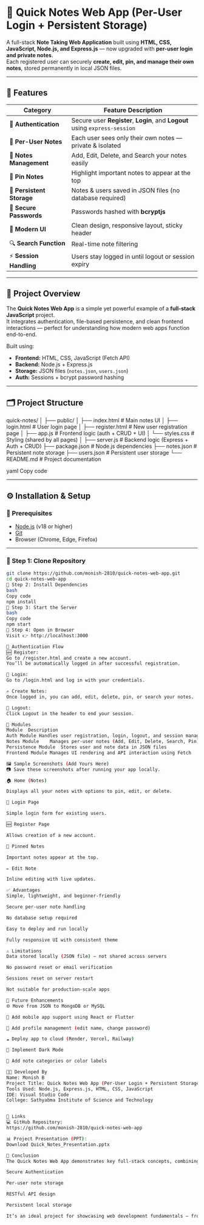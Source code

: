 # 📝 Quick Notes Web App (Per-User Login + Persistent Storage)

A full-stack **Note Taking Web Application** built using **HTML, CSS, JavaScript, Node.js, and Express.js** — now upgraded with **per-user login and private notes**.  
Each registered user can securely **create, edit, pin, and manage their own notes**, stored permanently in local JSON files.

---

## 🚀 Features

| Category | Feature Description |
|-----------|----------------------|
| 🔐 **Authentication** | Secure user **Register**, **Login**, and **Logout** using `express-session` |
| 👤 **Per-User Notes** | Each user sees only their own notes — private & isolated |
| 🧾 **Notes Management** | Add, Edit, Delete, and Search your notes easily |
| 📌 **Pin Notes** | Highlight important notes to appear at the top |
| 💾 **Persistent Storage** | Notes & users saved in JSON files (no database required) |
| 🔑 **Secure Passwords** | Passwords hashed with **bcryptjs** |
| 🎨 **Modern UI** | Clean design, responsive layout, sticky header |
| 🔍 **Search Function** | Real-time note filtering |
| ⚡ **Session Handling** | Users stay logged in until logout or session expiry |

---

## 🧠 Project Overview

The **Quick Notes Web App** is a simple yet powerful example of a **full-stack JavaScript** project.  
It integrates authentication, file-based persistence, and clean frontend interactions — perfect for understanding how modern web apps function end-to-end.

Built using:
- **Frontend:** HTML, CSS, JavaScript (Fetch API)
- **Backend:** Node.js + Express.js
- **Storage:** JSON files (`notes.json`, `users.json`)
- **Auth:** Sessions + bcrypt password hashing

---

## 🗂️ Project Structure

quick-notes/
│
├── public/
│ ├── index.html # Main notes UI
│ ├── login.html # User login page
│ ├── register.html # New user registration page
│ ├── app.js # Frontend logic (auth + CRUD + UI)
│ └── styles.css # Styling (shared by all pages)
│
├── server.js # Backend logic (Express + Auth + CRUD)
├── package.json # Node.js dependencies
├── notes.json # Persistent note storage
├── users.json # Persistent user storage
└── README.md # Project documentation

yaml
Copy code

---

## ⚙️ Installation & Setup

### 🧩 Prerequisites
- [Node.js](https://nodejs.org/) (v18 or higher)
- [Git](https://git-scm.com/)
- Browser (Chrome, Edge, Firefox)

---

### 🔹 Step 1: Clone Repository
```bash
git clone https://github.com/monish-2810/quick-notes-web-app.git
cd quick-notes-web-app
🔹 Step 2: Install Dependencies
bash
Copy code
npm install
🔹 Step 3: Start the Server
bash
Copy code
npm start
🔹 Step 4: Open in Browser
Visit 👉 http://localhost:3000

🔐 Authentication Flow
🆕 Register:
Go to /register.html and create a new account.
You’ll be automatically logged in after successful registration.

🔑 Login:
Go to /login.html and log in with your credentials.

✍️ Create Notes:
Once logged in, you can add, edit, delete, pin, or search your notes.

🚪 Logout:
Click Logout in the header to end your session.

🧩 Modules
Module	Description
Auth Module	Handles user registration, login, logout, and session management
Notes Module	Manages per-user notes (Add, Edit, Delete, Search, Pin)
Persistence Module	Stores user and note data in JSON files
Frontend Module	Manages UI rendering and API interaction using Fetch

🖼️ Sample Screenshots (Add Yours Here)
📷 Save these screenshots after running your app locally.

🏠 Home (Notes)

Displays all your notes with options to pin, edit, or delete.

🔐 Login Page

Simple login form for existing users.

🆕 Register Page

Allows creation of a new account.

📌 Pinned Notes

Important notes appear at the top.

✏️ Edit Note

Inline editing with live updates.

✅ Advantages
Simple, lightweight, and beginner-friendly

Secure per-user note handling

No database setup required

Easy to deploy and run locally

Fully responsive UI with consistent theme

⚠️ Limitations
Data stored locally (JSON file) — not shared across servers

No password reset or email verification

Sessions reset on server restart

Not suitable for production-scale apps

🔮 Future Enhancements
🌐 Move from JSON to MongoDB or MySQL

📱 Add mobile app support using React or Flutter

👥 Add profile management (edit name, change password)

☁️ Deploy app to cloud (Render, Vercel, Railway)

🌙 Implement Dark Mode

🧩 Add note categories or color labels

🧑‍💻 Developed By
Name: Monish B
Project Title: Quick Notes Web App (Per-User Login + Persistent Storage)
Tools Used: Node.js, Express.js, HTML, CSS, JavaScript
IDE: Visual Studio Code
College: Sathyabma Institute of Science and Technology


📎 Links
💻 GitHub Repository:
https://github.com/monish-2810/quick-notes-web-app

📊 Project Presentation (PPT):
Download Quick_Notes_Presentation.pptx

🏁 Conclusion
The Quick Notes Web App demonstrates key full-stack concepts, combining:

Secure Authentication

Per-user note storage

RESTful API design

Persistent local storage

It’s an ideal project for showcasing web development fundamentals — from front-end interactivity to back-end logic and data handling.